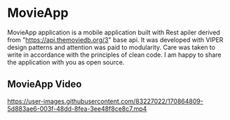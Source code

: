 # MovieApp

MovieApp application is a mobile application built with Rest apiler derived from "https://api.themoviedb.org/3" base api. It was developed with VIPER design patterns and attention was paid to modularity. Care was taken to write in accordance with the principles of clean code. I am happy to share the application with you as open source.

## MovieApp Video 


https://user-images.githubusercontent.com/83227022/170864809-5d883ae6-003f-48dd-8fea-3ee48f8ce8c7.mp4


